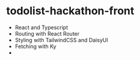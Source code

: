 # todolist-hackathon-front

- React and Typescript
- Routing with React Router
- Styling with TailwindCSS and DaisyUI
- Fetching with Ky
- 
